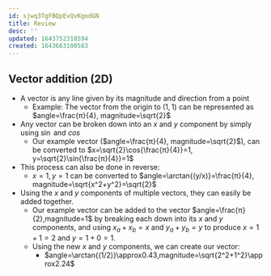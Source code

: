 ```yaml
---
id: sjwq3TgFBQpEvQvKgodGN
title: Review
desc: ''
updated: 1643752318594
created: 1643663100583
---
```


## Vector addition (2D)

* A vector is any line given by its magnitude and direction from a point
    * Example: The vector from the origin to $(1,1)$ can be represented as $angle=\frac{π}{4}, magnitude=\sqrt{2}$
* Any vector can be broken down into an $x$ and $y$ component by simply using $\sin{}$ and $cos{}$
    * Our example vector ($angle=\frac{π}{4}, magnitude=\sqrt{2}$), can be converted to $x=\sqrt{2}\cos{\frac{π}{4}}=1, y=\sqrt{2}\sin{\frac{π}{4}}=1$
* This process can also be done in reverse:
    * $x=1,y=1$ can be converted to $angle=\arctan{(y/x)}=\frac{π}{4}, magnitude=\sqrt{x^2+y^2}=\sqrt{2}$
* Using the $x$ and $y$ components of multiple vectors, they can easily be added together.
    * Our example vector can be added to the vector $angle=\frac{π}{2},magnitude=1$ by breaking each down into its $x$ and $y$ components, and using $x_a+x_b=x$ and $y_a+y_b=y$ to produce $x=1+1=2$ and $y=1+0=1$.
    * Using the new $x$ and $y$ components, we can create our vector:
        * $angle=\arctan{(1/2)}\approx0.43,magnitude=\sqrt{2^2+1^2}\approx2.24$

